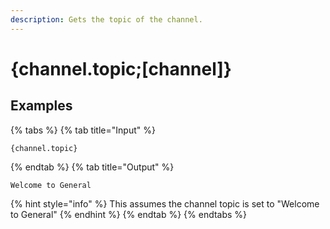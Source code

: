 ```yaml
---
description: Gets the topic of the channel.
---
```

# {channel.topic;[channel]}
## Examples
{% tabs %}
{% tab title="Input" %}
```text
{channel.topic}
```
{% endtab %}
{% tab title="Output" %}
```text
Welcome to General
```
{% hint style="info" %}
This assumes the channel topic is set to "Welcome to General"
{% endhint %}
{% endtab %}
{% endtabs %}